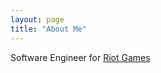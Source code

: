 ```yaml
---
layout: page
title: "About Me"
---
```


Software Engineer for [Riot Games](http://www.riotgames.com/)

